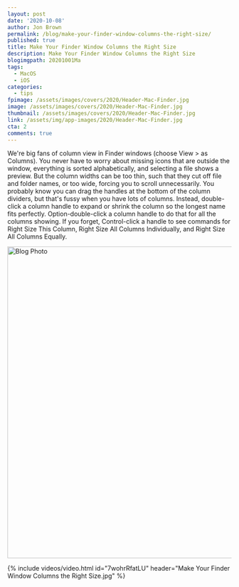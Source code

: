 ```yaml
---
layout: post
date: '2020-10-08'
author: Jon Brown
permalink: /blog/make-your-finder-window-columns-the-right-size/
published: true
title: Make Your Finder Window Columns the Right Size
description: Make Your Finder Window Columns the Right Size
blogimgpath: 20201001Ma
tags:
  - MacOS
  - iOS
categories:
  - tips
fpimage: /assets/images/covers/2020/Header-Mac-Finder.jpg
image: /assets/images/covers/2020/Header-Mac-Finder.jpg
thumbnail: /assets/images/covers/2020/Header-Mac-Finder.jpg
link: /assets/img/app-images/2020/Header-Mac-Finder.jpg
cta: 2
comments: true
---
```

We're big fans of column view in Finder windows (choose View > as
Columns). You never have to worry about missing icons that are outside
the window, everything is sorted alphabetically, and selecting a file
shows a preview. But the column widths can be too thin, such that they
cut off file and folder names, or too wide, forcing you to scroll
unnecessarily. You probably know you can drag the handles at the bottom
of the column dividers, but that's fussy when you have lots of columns.
Instead, double-click a column handle to expand or shrink the column so
the longest name fits perfectly. Option-double-click a column handle to
do that for all the columns showing. If you forget, Control-click a
handle to see commands for Right Size This Column, Right Size All
Columns Individually, and Right Size All Columns Equally.

<img alt="Blog Photo" src="{{ site.site_cdn }}/assets/images/blog/2020/20201001Ma/Right-size-colum-widths.jpg" class="img-fluid rounded m-2" width="700" />

{% include videos/video.html id="7wohrRfatLU" header="Make Your Finder Window Columns the Right Size.jpg" %}